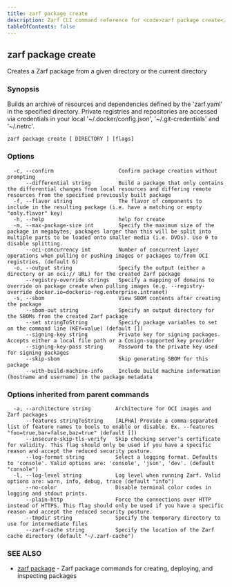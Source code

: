 ```yaml
---
title: zarf package create
description: Zarf CLI command reference for <code>zarf package create</code>.
tableOfContents: false
---
```


<!-- Page generated by Zarf; DO NOT EDIT -->

## zarf package create

Creates a Zarf package from a given directory or the current directory

### Synopsis

Builds an archive of resources and dependencies defined by the 'zarf.yaml' in the specified directory.
Private registries and repositories are accessed via credentials in your local '~/.docker/config.json', '~/.git-credentials' and '~/.netrc'.


```
zarf package create [ DIRECTORY ] [flags]
```

### Options

```
  -c, --confirm                     Confirm package creation without prompting
      --differential string         Build a package that only contains the differential changes from local resources and differing remote resources from the specified previously built package
  -f, --flavor string               The flavor of components to include in the resulting package (i.e. have a matching or empty "only.flavor" key)
  -h, --help                        help for create
  -m, --max-package-size int        Specify the maximum size of the package in megabytes, packages larger than this will be split into multiple parts to be loaded onto smaller media (i.e. DVDs). Use 0 to disable splitting.
      --oci-concurrency int         Number of concurrent layer operations when pulling or pushing images or packages to/from OCI registries. (default 6)
  -o, --output string               Specify the output (either a directory or an oci:// URL) for the created Zarf package
      --registry-override strings   Specify a mapping of domains to override on package create when pulling images (e.g. --registry-override docker.io=dockerio-reg.enterprise.intranet)
  -s, --sbom                        View SBOM contents after creating the package
      --sbom-out string             Specify an output directory for the SBOMs from the created Zarf package
      --set stringToString          Specify package variables to set on the command line (KEY=value) (default [])
      --signing-key string          Private key for signing packages. Accepts either a local file path or a Cosign-supported key provider
      --signing-key-pass string     Password to the private key used for signing packages
      --skip-sbom                   Skip generating SBOM for this package
      --with-build-machine-info     Include build machine information (hostname and username) in the package metadata
```

### Options inherited from parent commands

```
  -a, --architecture string        Architecture for OCI images and Zarf packages
      --features stringToString    [ALPHA] Provide a comma-separated list of feature names to bools to enable or disable. Ex. --features "foo=true,bar=false,baz=true" (default [])
      --insecure-skip-tls-verify   Skip checking server's certificate for validity. This flag should only be used if you have a specific reason and accept the reduced security posture.
      --log-format string          Select a logging format. Defaults to 'console'. Valid options are: 'console', 'json', 'dev'. (default "console")
  -l, --log-level string           Log level when running Zarf. Valid options are: warn, info, debug, trace (default "info")
      --no-color                   Disable terminal color codes in logging and stdout prints.
      --plain-http                 Force the connections over HTTP instead of HTTPS. This flag should only be used if you have a specific reason and accept the reduced security posture.
      --tmpdir string              Specify the temporary directory to use for intermediate files
      --zarf-cache string          Specify the location of the Zarf cache directory (default "~/.zarf-cache")
```

### SEE ALSO

* [zarf package](/commands/zarf_package/)	 - Zarf package commands for creating, deploying, and inspecting packages


